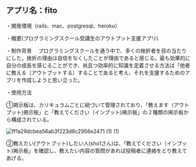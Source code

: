## アプリ名：fito

・開発環境（rails、mac、postgresql、heroku）

・概要(プログラミングスクール受講生のアウトプット支援アプリ)

・制作背景
　プログラミングスクールを通う中で、多くの挫折者を目の当たりにした。挫折の理由は自信をなくしたことが理由であると感じる。最も効果的に自分の成長を感じることができ、尚且つ効率的に知識を定着させる方法は「他者に教える（アウトプットする）することであると考え、それを支援するためのアプリを作成しようと思い立った。

・使用方法

①掲示板は、カリキュラムごとに紐づいて管理されており、「教えます（アウトプット)掲示板」と「教えてください（インプット)掲示板」の２種類の掲示板から構成されている。

![ff1a29dcbea56ab3f223d6c2956e2471 (1) (1)](https://user-images.githubusercontent.com/58842818/81273157-740ab700-9089-11ea-80cc-3377d0cceaf1.gif)

②教えたい(アウトプット)したい人(sho1さん)は、「教えてください（インプット)掲示板」を確認し、教えたい内容の質問があれば投稿者に連絡をとり教えてあげる。

